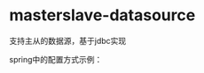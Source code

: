 # masterslave-datasource
支持主从的数据源，基于jdbc实现

spring中的配置方式示例：
  <!--读写分离与主从热切,如果不需要管理多个数据源的事务管理器,则不需要LazyConnectionDataSourceProxy-->
  <bean name="masterslaveDataSource"
        class="cn.yxffcode.datasource.masterslave.MasterslaveDataSourceFactoryBean">
    <property name="master">
      <bean class="org.springframework.jdbc.datasource.DriverManagerDataSource">
        <property name="url" value="${master_url}"/>
        <property name="driverClassName" value="org.h2.Driver"/>
      </bean>
    </property>
    <property name="slave">
      <bean class="org.springframework.jdbc.datasource.DriverManagerDataSource">
        <property name="url" value="${slave_url}"/>
        <property name="driverClassName" value="org.h2.Driver"/>
      </bean>
    </property>
    <!--可用于双主结构,如果从库不可写, 不要设置为true-->
    <property name="slaveWritable" value="true"/>
    <!--health check,从库不可用时读自动切到主库,如果从库可写,当主库不可用时切到从库-->
    <property name="healthcheck" value="true"/>
  </bean>
